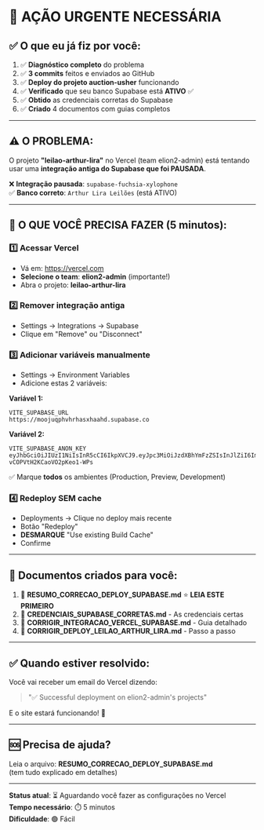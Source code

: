# 🚨 AÇÃO URGENTE NECESSÁRIA

## ✅ O que eu já fiz por você:

1. ✅ **Diagnóstico completo** do problema
2. ✅ **3 commits** feitos e enviados ao GitHub
3. ✅ **Deploy do projeto auction-usher** funcionando
4. ✅ **Verificado** que seu banco Supabase está **ATIVO** ✅
5. ✅ **Obtido** as credenciais corretas do Supabase
6. ✅ **Criado** 4 documentos com guias completos

---

## ⚠️ O PROBLEMA:

O projeto **"leilao-arthur-lira"** no Vercel (team elion2-admin) está tentando usar uma **integração antiga do Supabase que foi PAUSADA**.

❌ **Integração pausada**: `supabase-fuchsia-xylophone`  
✅ **Banco correto**: `Arthur Lira Leilões` (está ATIVO)

---

## 🎯 O QUE VOCÊ PRECISA FAZER (5 minutos):

### 1️⃣ Acessar Vercel
- Vá em: https://vercel.com
- **Selecione o team**: **elion2-admin** (importante!)
- Abra o projeto: **leilao-arthur-lira**

### 2️⃣ Remover integração antiga
- Settings → Integrations → Supabase
- Clique em "Remove" ou "Disconnect"

### 3️⃣ Adicionar variáveis manualmente
- Settings → Environment Variables
- Adicione estas 2 variáveis:

**Variável 1:**
```
VITE_SUPABASE_URL
https://moojuqphvhrhasxhaahd.supabase.co
```

**Variável 2:**
```
VITE_SUPABASE_ANON_KEY
eyJhbGciOiJIUzI1NiIsInR5cCI6IkpXVCJ9.eyJpc3MiOiJzdXBhYmFzZSIsInJlZiI6Im1vb2p1cXBodmhyaGFzeGhhYWhkIiwicm9sZSI6ImFub24iLCJpYXQiOjE3NTcwNDExMzEsImV4cCI6MjA3MjYxNzEzMX0.GR3YIs0QWsZP3Rdvw_-vCOPVtH2KCaoVO2pKeo1-WPs
```

✅ Marque **todos** os ambientes (Production, Preview, Development)

### 4️⃣ Redeploy SEM cache
- Deployments → Clique no deploy mais recente
- Botão "Redeploy"
- **DESMARQUE** "Use existing Build Cache"
- Confirme

---

## 📁 Documentos criados para você:

1. 📄 **RESUMO_CORRECAO_DEPLOY_SUPABASE.md** ⭐ **LEIA ESTE PRIMEIRO**
2. 📄 **CREDENCIAIS_SUPABASE_CORRETAS.md** - As credenciais certas
3. 📄 **CORRIGIR_INTEGRACAO_VERCEL_SUPABASE.md** - Guia detalhado
4. 📄 **CORRIGIR_DEPLOY_LEILAO_ARTHUR_LIRA.md** - Passo a passo

---

## ✅ Quando estiver resolvido:

Você vai receber um email do Vercel dizendo:
> "✅ Successful deployment on elion2-admin's projects"

E o site estará funcionando! 🎉

---

## 🆘 Precisa de ajuda?

Leia o arquivo: **RESUMO_CORRECAO_DEPLOY_SUPABASE.md**  
(tem tudo explicado em detalhes)

---

**Status atual**: ⏳ Aguardando você fazer as configurações no Vercel  
**Tempo necessário**: ⏱️ 5 minutos  
**Dificuldade**: 🟢 Fácil

